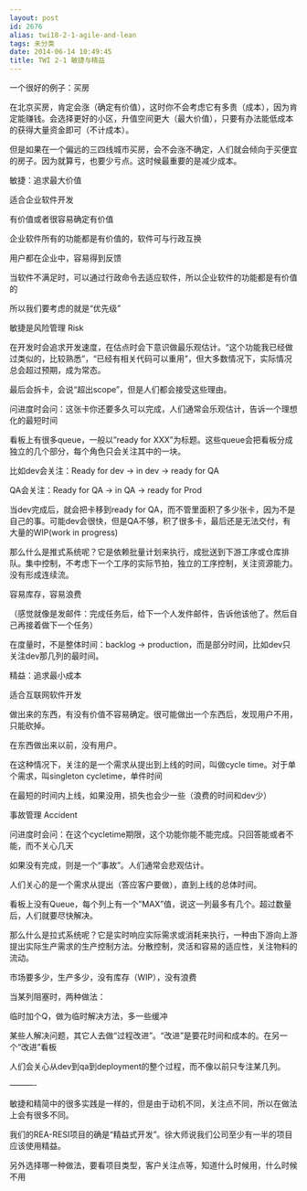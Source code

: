 ```yaml
---
layout: post
id: 2676
alias: twi18-2-1-agile-and-lean
tags: 未分类
date: 2014-06-14 10:49:45
title: TWI 2-1 敏捷与精益
---
```


一个很好的例子：买房

在北京买房，肯定会涨（确定有价值），这时你不会考虑它有多贵（成本），因为肯定能赚钱。会选择更好的小区，升值空间更大（最大价值），只要有办法能低成本的获得大量资金即可（不计成本）。

但是如果在一个偏远的三四线城市买房，会不会涨不确定，人们就会倾向于买便宜的房子。因为就算亏，也要少亏点。这时候最重要的是减少成本。

敏捷：追求最大价值

适合企业软件开发

有价值或者很容易确定有价值

企业软件所有的功能都是有价值的，软件可与行政互换

用户都在企业中，容易得到反馈

当软件不满足时，可以通过行政命令去适应软件，所以企业软件的功能都是有价值的

所以我们要考虑的就是“优先级”

敏捷是风险管理 Risk

在开发时会追求开发速度，在估点时会下意识做最乐观估计。“这个功能我已经做过类似的，比较熟悉”，“已经有相关代码可以重用”，但大多数情况下，实际情况总会超过预期，成为常态。

最后会拆卡，会说“超出scope”，但是人们都会接受这些理由。

问进度时会问：这张卡你还要多久可以完成，人们通常会乐观估计，告诉一个理想化的最短时间

看板上有很多queue，一般以&#8221;ready for XXX&#8221;为标题。这些queue会把看板分成独立的几个部分，每个角色只会关注其中的一块。

比如dev会关注：Ready for dev -> in dev -> ready for QA

QA会关注：Ready for QA -> in QA -> ready for Prod

当dev完成后，就会把卡移到ready for QA，而不管里面积了多少张卡，因为不是自己的事。可能dev会很快，但是QA不够，积了很多卡，最后还是无法交付，有大量的WIP(work in progress)

那么什么是推式系统呢？它是依赖批量计划来执行，成批送到下游工序或仓库排队。集中控制，不考虑下一个工序的实际节拍，独立的工序控制，关注资源能力。没有形成连续流。

容易库存，容易浪费

（感觉就像是发邮件：完成任务后，给下一个人发件邮件，告诉他该他了。然后自己再接着做下一个任务）

在度量时，不是整体时间：backlog -> production，而是部分时间，比如dev只关注dev那几列的最时间。

精益：追求最小成本

适合互联网软件开发

做出来的东西，有没有价值不容易确定。很可能做出一个东西后，发现用户不用，只能砍掉。

在东西做出来以前，没有用户。

在这种情况下，关注的是一个需求从提出到上线的时间，叫做cycle time。对于单个需求，叫singleton cycletime，单件时间

在最短的时间内上线，如果没用，损失也会少一些（浪费的时间和dev少）

事故管理 Accident

问进度时会问：在这个cycletime期限，这个功能你能不能完成。只回答能或者不能，而不关心几天

如果没有完成，则是一个“事故”。人们通常会悲观估计。

人们关心的是一个需求从提出（答应客户要做），直到上线的总体时间。

看板上没有Queue，每个列上有一个&#8221;MAX&#8221;值，说这一列最多有几个。超过数量后，人们就要尽快解决。

那么什么是拉式系统呢？它是实时响应实际需求或消耗来执行，一种由下游向上游提出实际生产需求的生产控制方法。分散控制，灵活和容易的适应性，关注物料的流动。

市场要多少，生产多少，没有库存（WIP），没有浪费

当某列阻塞时，两种做法：

临时加个Q，做为临时解决方法，多一些缓冲

某些人解决问题，其它人去做“过程改进”。“改进”是要花时间和成本的。在另一个“改进”看板

人们会关心从dev到qa到deployment的整个过程，而不像以前只专注某几列。

&#8212;&#8212;&#8212;-

敏捷和精简中的很多实践是一样的，但是由于动机不同，关注点不同，所以在做法上会有很多不同。

我们的REA-RESI项目的确是“精益式开发”。徐大师说我们公司至少有一半的项目应该使用精益。

另外选择哪一种做法，要看项目类型，客户关注点等，知道什么时候用，什么时候不用
